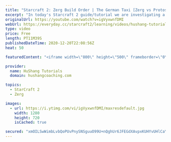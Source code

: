 ```yaml
---
title: "Starcraft 2: Zerg Build Order | The German Taxi [Zerg vs Protoss] [2020]"
excerpt: "In today's Starcraft 2 guide/tutorial we are investigating a brand new build that popped up recently called the germany taxi! It's a zerg vs protoss build order that's been destroying many protoss players as a response to the double stargate voidray meta. Let's take a look!  Starcraft 2: Zerg Build Order"
originalUrl: https://youtube.com/watch?v=igVyxwnfDMI
webUrl: https://everyday.cc/starcraft2/learning/videos/hushang-tutorials-starcraft-2-zerg-build-order-the-german-taxi-zerg-vs-protoss-2020/
type: video
price: Free
length: PT11M39S
publishedDateTime: 2020-12-20T22:08:56Z
heat: 50

featuredContent: "<iframe width=\"800\" height=\"500\" frameborder=\"0\" src=\"https://www.youtube.com/embed/igVyxwnfDMI\" allow=\"accelerometer; autoplay; encrypted-media; gyroscope; picture-in-picture\" allowfullscreen></iframe>"

provider:
  name: HuShang Tutorials
  domain: hushangcoaching.com

topics:
  - StarCraft 2
  - Zerg

images:
  - url: https://i.ytimg.com/vi/igVyxwnfDMI/maxresdefault.jpg
    width: 1280
    height: 720
    isCached: true

secured: "xmOILSwWimbLvbQoPUvPnySNSguuO99U+nQghUr6JFEGdXAvpxKUHYvUHlCaYKsKLwkDiLgDHuabx4xZIIwnELl/6/TH/vQhHPKjhg3SHpG+osgByIjPmFsnJda5F2tRIldaW+s1kwtwq591wrsRz28LuOJCsL+boaVzNHV3kDI7Ykjbgm9kz1boZaDE2av02JkFaBjC8K/r3pQ0iv4SyJ2boUU2hRrNmLhs2eb3bWU/eQ0hUnNMmlZ40JLxteB3iCJj1Resp6aUJcCumW29TBVnn+tXnueFzzCgaGRjdLlO4wH36acDMHw48abh/FvkHnAzFmks/BSLreBjW7trb+W12EFVw/EOkKBRYu7LmZ0r6bxnwDkoUZpScyuCrHqUgk+oKrha+gmagvsP11EwoibyHyilo8h9JvubGKbn/lk=;OAXx3aCd8I8FvNtEsdcA3w=="
---
```


